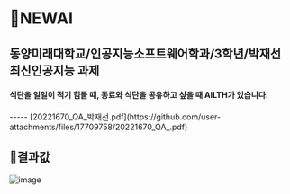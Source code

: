 # 📃NEWAI
동양미래대학교/인공지능소프트웨어학과/3학년/박재선<br>
최신인공지능 과제
-----
<h4>식단을 일일이 적기 힘들 때, 동료와 식단을 공유하고 싶을 때 <b>AILTH</b>가 있습니다.</h4>
-----
[20221670_QA_박재선.pdf](https://github.com/user-attachments/files/17709758/20221670_QA_.pdf)<br>

## 📌결과값
![image](https://github.com/user-attachments/assets/daee7a8e-4cf1-4ac8-832b-23eaff8e25fb)
